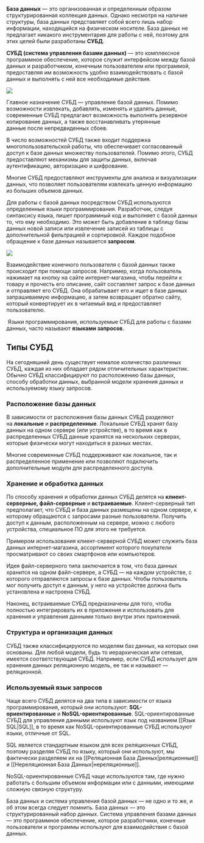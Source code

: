 
**База данных** — это организованная и определенным образом структурированная коллекция данных. Однако несмотря на наличие структуры, база данных представляет собой всего лишь набор информации, находящийся на физическом носителе. База данных не предлагает никакого инструментария для работы с ней, поэтому для этих целей были разработаны **СУБД**.

**СУБД (система управления базами данных)** — это комплексное программное обеспечение, которое служит интерфейсом между базой данных и разработчиком, конечным пользователем или программой, предоставляя им возможность удобно взаимодействовать с базой данных и выполнять с ней все необходимые действия.

![](https://ucarecdn.com/d982dd78-5ea2-47d0-a96e-e96e59cf0b46/-/crop/1920x765/0,156/-/preview/)

Главное назначение СУБД — управление базой данных. Помимо возможности извлекать, добавлять, изменять и удалять данные, современные СУБД предлагают возможность выполнять резервное копирование данных, а также восстанавливать утерянные данные после непредвиденных сбоев.

В число возможностей СУБД также входит поддержка многопользовательской работы, что обеспечивает согласованный доступ к базе данных множеству пользователей. Помимо этого, СУБД предоставляют механизмы для защиты данных, включая аутентификацию, авторизацию и шифрование.

Многие СУБД предоставляют инструменты для анализа и визуализации данных, что позволяет пользователям извлекать ценную информацию из больших объемов данных.

Для работы с базой данных посредством СУБД используются определенные языки программирования. Разработчик, следуя синтаксису языка, пишет программный код и выполняет с базой данных то, что ему необходимо. Это может быть добавление в таблицу базы данных новой записи или извлечение записей из таблицы с дополнительной фильтрацией и сортировкой. Каждое подобное обращение к базе данных называется **запросом**.

![](https://ucarecdn.com/10396af4-5f49-4670-9980-a70d1f187a93/-/crop/1920x312/0,384/-/preview/)

Взаимодействие конечного пользователя с базой данных также происходит при помощи запросов. Например, когда пользователь нажимает на кнопку на сайте интернет-магазина, чтобы перейти к товару и прочесть его описание, сайт составляет запрос к базе данных и отправляет его СУБД. Она обрабатывает его и ищет в базе данных запрашиваемую информацию, а затем возвращает обратно сайту, который конвертирует их в читаемый вид и предоставляет пользователю.

 Языки программирования, используемые СУБД для работы с базами данных, часто называют **языками запросов**.

## Типы СУБД

На сегодняшний день существует немалое количество различных СУБД, каждая из них обладает рядом отличительных характеристик. Обычно СУБД классифицируют по расположению базы данных, способу обработки данных, выбранной модели хранения данных и используемому языку запросов.

### Расположение базы данных

В зависимости от расположения базы данных СУБД разделяют на **локальные** и **распределенные**. Локальные СУБД хранят базу данных на одном сервере (или устройстве), в то время как в распределенных СУБД данные хранятся на нескольких серверах, которые физически могут находиться в разных местах.

Многие современные СУБД поддерживают как локальное, так и распределенное применение или позволяют подключить дополнительные модули для распределенного доступа.

### **Хранение и обработка данных**

По способу хранения и обработки данных СУБД делятся на **клиент-серверные, файл-серверные** и **встраиваемые**. Клиент-серверный тип предполагает, что СУБД и база данных размещены на одном сервере, к которому обращаются с запросами разные пользователи. Получить доступ к данным, расположенным на сервере, можно с любого устройства, специальное ПО для этого не требуется.

Примером использования клиент-серверной СУБД может служить база данных интернет-магазина, ассортимент которого покупатели просматривают со своих смартфонов или компьютеров.

Идея файл-серверного типа заключается в том, что база данных хранится на одном файл-сервере, а СУБД — на каждом устройстве, с которого отправляются запросы к базе данных. Чтобы пользователь мог получить доступ к данным, у него на устройстве должна быть установлена и настроена СУБД.

Наконец, встраиваемые СУБД предназначены для того, чтобы полностью интегрировать их в приложения и использовать для хранения и управления данными только внутри этих приложений.

### Структура и организация данных

СУБД также классифицируются по моделям баз данных, на которых они основаны. Для любой модели, будь то иерархическая или сетевая, имеется соответствующая СУБД. Например, если СУБД использует для хранения данных реляционную модель, ее так и называют — реляционной.

### Используемый язык запросов

Чаще всего СУБД делятся на два типа в зависимости от языка программирования, который они используют: **SQL-ориентированные** и **NoSQL-ориентированные**. SQL-ориентированные СУБД для управления данными используют язык под названием [[Язык SQL|SQL]], в то время как NoSQL-ориентированные СУБД используют языки, отличные от SQL.

SQL является стандартным языком для всех реляционных СУБД, поэтому разделяя СУБД по языку, который они используют, мы фактически разделяем их на [[Реляционная База Данных|реляционные]] и [[Нереляционная База Данных|нереляционные]].

NoSQL-ориентированные СУБД чаще используются там, где нужно работать с большим объемом информации или с данными, имеющими сложную связную структуру.

База данных и система управления базой данных — не одно и то же, и об этом всегда следует помнить. База данных — это структурированный набор данных. Система управления базами данных — это программное обеспечение, которое разработчики, конечные пользователи и программы используют для взаимодействия с базой данных.